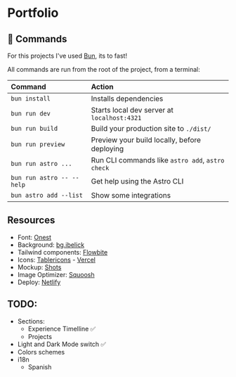 # Portfolio

## 🧞 Commands

For this projects I've used [Bun](https://bun.sh/docs/installation), its to fast!

All commands are run from the root of the project, from a terminal:

| Command                   | Action                                           |
| :------------------------ | :----------------------------------------------- |
| `bun install`             | Installs dependencies                            |
| `bun run dev`             | Starts local dev server at `localhost:4321`      |
| `bun run build`           | Build your production site to `./dist/`          |
| `bun run preview`         | Preview your build locally, before deploying     |
| `bun run astro ...`       | Run CLI commands like `astro add`, `astro check` |
| `bun run astro -- --help` | Get help using the Astro CLI                     |
| `bun astro add --list`    | Show some integrations                           | 

## Resources
- Font: [Onest](https://fontsource.org/fonts/onest/install)
- Background: [bg.ibelick](https://bg.ibelick.com/) 
- Tailwind components: [Flowbite](https://flowbite.com/)
- Icons: [Tablericons](https://tablericons.com/) - [Vercel](https://vercel.com/design/icons) 
- Mockup: [Shots](https://shots.so/)
- Image Optimizer: [Squoosh](https://squoosh.app/)
- Deploy: [Netlify](https://app.netlify.com/drop)


## TODO:
- Sections:
  - Experience Timelline ✅
  - Projects 
- Light and Dark Mode switch ✅
- Colors schemes
- i18n
  - Spanish
